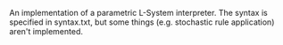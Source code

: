 An implementation of a parametric L-System interpreter. The syntax is specified in syntax.txt, but some things (e.g. stochastic rule application) aren't implemented.
